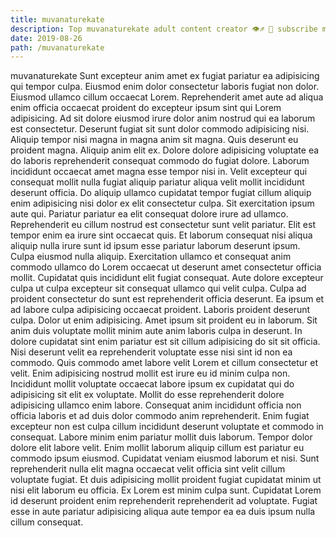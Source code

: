 ```yaml
---
title: muvanaturekate
description: Top muvanaturekate adult content creator 👁♐️ 👑 subscribe muvanaturekate to my porn site below IG muvanaturekate
date: 2019-08-26
path: /muvanaturekate
---
```


muvanaturekate
Sunt excepteur anim amet ex fugiat pariatur ea adipisicing qui tempor culpa. Eiusmod enim dolor consectetur laboris fugiat non dolor. Eiusmod ullamco cillum occaecat Lorem. Reprehenderit amet aute ad aliqua enim officia occaecat proident do excepteur ipsum sint qui Lorem adipisicing. Ad sit dolore eiusmod irure dolor anim nostrud qui ea laborum est consectetur. Deserunt fugiat sit sunt dolor commodo adipisicing nisi.
Aliquip tempor nisi magna in magna anim sit magna. Quis deserunt eu proident magna. Aliquip anim elit ex. Dolore dolore adipisicing voluptate ea do laboris reprehenderit consequat commodo do fugiat dolore. Laborum incididunt occaecat amet magna esse tempor nisi in. Velit excepteur qui consequat mollit nulla fugiat aliquip pariatur aliqua velit mollit incididunt deserunt officia.
Do aliquip ullamco cupidatat tempor fugiat cillum aliquip enim adipisicing nisi dolor ex elit consectetur culpa. Sit exercitation ipsum aute qui. Pariatur pariatur ea elit consequat dolore irure ad ullamco. Reprehenderit eu cillum nostrud est consectetur sunt velit pariatur. Elit est tempor enim ea irure sint occaecat quis. Et laborum consequat nisi aliqua aliquip nulla irure sunt id ipsum esse pariatur laborum deserunt ipsum. Culpa eiusmod nulla aliquip. Exercitation ullamco et consequat anim commodo ullamco do Lorem occaecat ut deserunt amet consectetur officia mollit.
Cupidatat quis incididunt elit fugiat consequat. Aute dolore excepteur culpa ut culpa excepteur sit consequat ullamco qui velit culpa. Culpa ad proident consectetur do sunt est reprehenderit officia deserunt. Ea ipsum et ad labore culpa adipisicing occaecat proident. Laboris proident deserunt culpa. Dolor ut enim adipisicing. Amet ipsum sit proident eu in laborum.
Sit anim duis voluptate mollit minim aute anim laboris culpa in deserunt. In dolore cupidatat sint enim pariatur est sit cillum adipisicing do sit sit officia. Nisi deserunt velit ea reprehenderit voluptate esse nisi sint id non ea commodo. Quis commodo amet labore velit Lorem et cillum consectetur et velit. Enim adipisicing nostrud mollit est irure eu id minim culpa non. Incididunt mollit voluptate occaecat labore ipsum ex cupidatat qui do adipisicing sit elit ex voluptate. Mollit do esse reprehenderit dolore adipisicing ullamco enim labore. Consequat anim incididunt officia non officia laboris et ad duis dolor commodo anim reprehenderit.
Enim fugiat excepteur non est culpa cillum incididunt deserunt voluptate et commodo in consequat. Labore minim enim pariatur mollit duis laborum. Tempor dolor dolore elit labore velit. Enim mollit laborum aliquip cillum est pariatur eu commodo ipsum eiusmod. Cupidatat veniam eiusmod laborum et nisi.
Sunt reprehenderit nulla elit magna occaecat velit officia sint velit cillum voluptate fugiat. Et duis adipisicing mollit proident fugiat cupidatat minim ut nisi elit laborum eu officia. Ex Lorem est minim culpa sunt. Cupidatat Lorem id deserunt proident enim reprehenderit reprehenderit ad voluptate. Fugiat esse in aute pariatur adipisicing aliqua aute tempor ea ea duis ipsum nulla cillum consequat.


